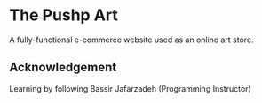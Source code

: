 # The Pushp Art
A fully-functional e-commerce website used as an online art store. 

## Acknowledgement
Learning by following Bassir Jafarzadeh (Programming Instructor)
